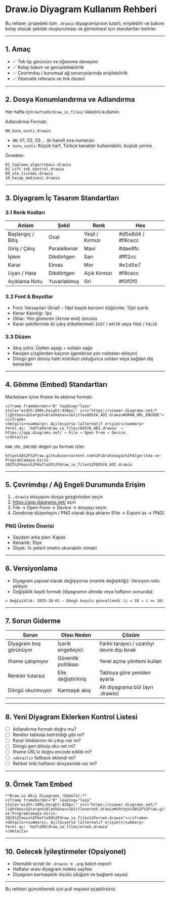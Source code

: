# Draw.io Diyagram Kullanım Rehberi

Bu rehber; projedeki tüm `.drawio` diyagramlarının tutarlı, erişilebilir ve bakımı kolay olacak şekilde oluşturulması ve gömülmesi için standartları belirler.

---
## 1. Amaç
- ✅ Tek tip görünüm ve öğrenme deneyimi
- ✅ Kolay bakım ve genişletilebilirlik
- ✅ Çevrimdışı / kurumsal ağ senaryolarında erişilebilirlik
- ✅ Otomatik referans ve link düzeni

---
## 2. Dosya Konumlandırma ve Adlandırma
Her hafta için `HaftaXX/draw_io_files/` klasörü kullanılır.

Adlandırma Formatı:
```
NN_konu_ozeti.drawio
```
- `NN`: 01, 02, 03 ... iki haneli sıra numarası
- `konu_ozeti`: Küçük harf, Türkçe karakter kullanılabilir, boşluk yerine `_`

Örnekler:
```
01_toplama_algoritmasi.drawio
02_cift_tek_kontrol.drawio
09_atm_sistemi.drawio
10_hesap_makinesi.drawio
```

---
## 3. Diyagram İç Tasarım Standartları

### 3.1 Renk Kodları
| Anlam | Şekil | Renk | Hex |
|-------|-------|------|-----|
| Başlangıç / Bitiş | Oval | Yeşil / Kırmızı | #d5e8d4 / #f8cecc |
| Giriş / Çıkış | Paralelkenar | Mavi | #dae8fc |
| İşlem | Dikdörtgen | Sarı | #fff2cc |
| Karar | Elmas | Mor | #e1d5e7 |
| Uyarı / Hata | Dikdörtgen | Açık Kırmızı | #f8cecc |
| Açıklama Notu | Yuvarlatılmış | Gri | #f0f0f0 |

### 3.2 Font & Boyutlar
- Font: Varsayılan (Arial) – 14pt başlık benzeri düğümler, 12pt içerik
- Kenar Kalınlığı: 1px
- Oklar: Yön gösteren (Arrow end) zorunlu
- Karar şekillerinde iki çıkış etiketlenmeli: `EVET` / `HAYIR` veya `TRUE` / `FALSE`

### 3.3 Düzen
- Akış yönü: Üstten aşağı + soldan sağa
- Kesişen çizgilerden kaçının (gerekirse yön noktaları ekleyin)
- Döngü geri dönüş hattı mümkün olduğunca soldan veya sağdan dış kenardan

---
## 4. Gömme (Embed) Standartları
Markdown içine iframe ile ekleme formatı:
```
<iframe frameborder="0" loading="lazy" style="width:100%;height:420px;" src="https://viewer.diagrams.net/?lightbox=1&target=blank&nav=1&title=DOSYA_ADI.drawio#URAW_URL_ENCODE"></iframe>
<details><summary>⚠️ Açılmıyorsa (alternatif erişim)</summary>
Yerel aç: `HaftaXX/draw_io_files/DOSYA_ADI.drawio` → https://app.diagrams.net/ → File → Open From → Device.
</details>
```

`RAW_URL_ENCODE` değeri şu formatı izler:
```
https%3A%2F%2Fraw.githubusercontent.com%2Fibrahimayaz%2FAlgoritma-ve-Programlamaya-Giris-2025%2Fmain%2FHaftaXX%2Fdraw_io_files%2FDOSYA_ADI.drawio
```

---
## 5. Çevrimdışı / Ağ Engeli Durumunda Erişim
1. `.drawio` dosyasını dosya gezgininden seçin
2. https://app.diagrams.net/ açın
3. File → Open From → Device → dosyayı seçin
4. Gerekirse düzenleyin / PNG olarak dışa aktarın (File → Export as → PNG)

### PNG Üretim Önerisi
- Saydam arka plan: Kapalı
- Kenarlık: 10px
- Ölçek: 1x yeterli (metin okunabilir olmalı)

---
## 6. Versiyonlama
- Diyagram yapısal olarak değişiyorsa (mantık değişikliği): Versiyon notu ekleyin
- Değişiklik kaydı formatı (diyagramın altında veya haftanın sonunda):
```
> Değişiklik: 2025-10-01 – Döngü koşulu güncellendi (i < 10 → i <= 10)
```

---
## 7. Sorun Giderme
| Sorun | Olası Neden | Çözüm |
|-------|-------------|-------|
| Diyagram boş görünüyor | İçerik engelleyici | Farklı tarayıcı / uzantıyı devre dışı bırak | 
| iframe çalışmıyor | Güvenlik politikası | Yerel açma yöntemi kullan |
| Renkler tutarsız | Elle değiştirilmiş | Tabloya göre yeniden ayarla |
| Döngü okunmuyor | Karmaşık akış | Alt diyagrama böl (ayrı .drawio) |

---
## 8. Yeni Diyagram Eklerken Kontrol Listesi
- [ ] Adlandırma formatı doğru mu?
- [ ] Renkler tabloda belirtildiği gibi mi?
- [ ] Karar bloklarının iki çıkışı var mı?
- [ ] Döngü geri dönüş oku net mi?
- [ ] iframe URL’si doğru encode edildi mi?
- [ ] `<details>` fallback eklendi mi?
- [ ] Rehber linki haftanın dosyasında var mı?

---
## 9. Örnek Tam Embed
```
**Draw.io Akış Diyagramı (Gömülü):**
<iframe frameborder="0" loading="lazy" style="width:100%;height:420px;" src="https://viewer.diagrams.net/?lightbox=1&target=blank&nav=1&title=ornek.drawio#Uhttps%3A%2F%2Fraw.githubusercontent.com%2Fibrahimayaz%2FAlgoritma-ve-Programlamaya-Giris-2025%2Fmain%2FHafta99%2Fdraw_io_files%2Fornek.drawio"></iframe>
<details><summary>⚠️ Açılmıyorsa (alternatif erişim)</summary>
Yerel aç: `Hafta99/draw_io_files/ornek.drawio`
</details>
```

---
## 10. Gelecek İyileştirmeler (Opsiyonel)
- Otomatik script ile `.drawio` → `.png` batch export
- Haftalar arası diyagram indeks sayfası
- Diyagram karmaşıklık ölçütü (düğüm ve bağlantı sayısı)

---
Bu rehberi güncellemek için pull request açabilirsiniz.
